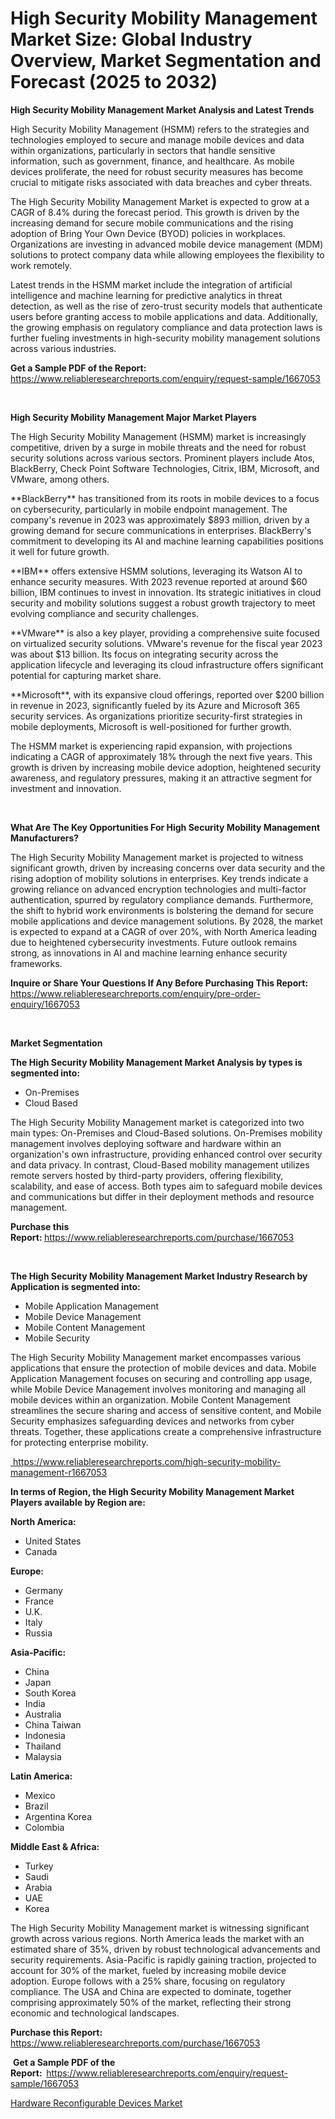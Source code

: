 <p><h1>High Security Mobility Management Market Size: Global Industry Overview, Market Segmentation and Forecast (2025 to 2032)</h1></p><p><strong>High Security Mobility Management Market Analysis and Latest Trends</strong></p>
<p><p>High Security Mobility Management (HSMM) refers to the strategies and technologies employed to secure and manage mobile devices and data within organizations, particularly in sectors that handle sensitive information, such as government, finance, and healthcare. As mobile devices proliferate, the need for robust security measures has become crucial to mitigate risks associated with data breaches and cyber threats.</p><p>The High Security Mobility Management Market is expected to grow at a CAGR of 8.4% during the forecast period. This growth is driven by the increasing demand for secure mobile communications and the rising adoption of Bring Your Own Device (BYOD) policies in workplaces. Organizations are investing in advanced mobile device management (MDM) solutions to protect company data while allowing employees the flexibility to work remotely.</p><p>Latest trends in the HSMM market include the integration of artificial intelligence and machine learning for predictive analytics in threat detection, as well as the rise of zero-trust security models that authenticate users before granting access to mobile applications and data. Additionally, the growing emphasis on regulatory compliance and data protection laws is further fueling investments in high-security mobility management solutions across various industries.</p></p>
<p><strong>Get a Sample PDF of the Report:&nbsp;</strong> <a href="https://www.reliableresearchreports.com/enquiry/request-sample/1667053?utm_campaign=3063&utm_medium=2&utm_source=Github&utm_content=ia&utm_term=08032025&utm_id=high-security-mobility-management">https://www.reliableresearchreports.com/enquiry/request-sample/1667053</a></p>
<p>&nbsp;</p>
<p><strong>High Security Mobility Management Major Market Players</strong></p>
<p><p>The High Security Mobility Management (HSMM) market is increasingly competitive, driven by a surge in mobile threats and the need for robust security solutions across various sectors. Prominent players include Atos, BlackBerry, Check Point Software Technologies, Citrix, IBM, Microsoft, and VMware, among others.</p><p>**BlackBerry** has transitioned from its roots in mobile devices to a focus on cybersecurity, particularly in mobile endpoint management. The company's revenue in 2023 was approximately $893 million, driven by a growing demand for secure communications in enterprises. BlackBerry's commitment to developing its AI and machine learning capabilities positions it well for future growth.</p><p>**IBM** offers extensive HSMM solutions, leveraging its Watson AI to enhance security measures. With 2023 revenue reported at around $60 billion, IBM continues to invest in innovation. Its strategic initiatives in cloud security and mobility solutions suggest a robust growth trajectory to meet evolving compliance and security challenges.</p><p>**VMware** is also a key player, providing a comprehensive suite focused on virtualized security solutions. VMware's revenue for the fiscal year 2023 was about $13 billion. Its focus on integrating security across the application lifecycle and leveraging its cloud infrastructure offers significant potential for capturing market share.</p><p>**Microsoft**, with its expansive cloud offerings, reported over $200 billion in revenue in 2023, significantly fueled by its Azure and Microsoft 365 security services. As organizations prioritize security-first strategies in mobile deployments, Microsoft is well-positioned for further growth.</p><p>The HSMM market is experiencing rapid expansion, with projections indicating a CAGR of approximately 18% through the next five years. This growth is driven by increasing mobile device adoption, heightened security awareness, and regulatory pressures, making it an attractive segment for investment and innovation.</p></p>
<p>&nbsp;</p>
<p><strong>What Are The Key Opportunities For High Security Mobility Management Manufacturers?</strong></p>
<p><p>The High Security Mobility Management market is projected to witness significant growth, driven by increasing concerns over data security and the rising adoption of mobility solutions in enterprises. Key trends indicate a growing reliance on advanced encryption technologies and multi-factor authentication, spurred by regulatory compliance demands. Furthermore, the shift to hybrid work environments is bolstering the demand for secure mobile applications and device management solutions. By 2028, the market is expected to expand at a CAGR of over 20%, with North America leading due to heightened cybersecurity investments. Future outlook remains strong, as innovations in AI and machine learning enhance security frameworks.</p></p>
<p><strong>Inquire or Share Your Questions If Any Before Purchasing This Report:</strong> <a href="https://www.reliableresearchreports.com/enquiry/pre-order-enquiry/1667053?utm_campaign=3063&utm_medium=2&utm_source=Github&utm_content=ia&utm_term=08032025&utm_id=high-security-mobility-management">https://www.reliableresearchreports.com/enquiry/pre-order-enquiry/1667053</a></p>
<p>&nbsp;</p>
<p><strong>Market Segmentation</strong></p>
<p><strong>The High Security Mobility Management Market Analysis by types is segmented into:</strong></p>
<p><ul><li>On-Premises</li><li>Cloud Based</li></ul></p>
<p><p>The High Security Mobility Management market is categorized into two main types: On-Premises and Cloud-Based solutions. On-Premises mobility management involves deploying software and hardware within an organization's own infrastructure, providing enhanced control over security and data privacy. In contrast, Cloud-Based mobility management utilizes remote servers hosted by third-party providers, offering flexibility, scalability, and ease of access. Both types aim to safeguard mobile devices and communications but differ in their deployment methods and resource management.</p></p>
<p><strong>Purchase this Report:&nbsp;</strong><a href="https://www.reliableresearchreports.com/purchase/1667053?utm_campaign=3063&utm_medium=2&utm_source=Github&utm_content=ia&utm_term=08032025&utm_id=high-security-mobility-management">https://www.reliableresearchreports.com/purchase/1667053</a></p>
<p>&nbsp;</p>
<p><strong>The High Security Mobility Management Market Industry Research by Application is segmented into:</strong></p>
<p><ul><li>Mobile Application Management</li><li>Mobile Device Management</li><li>Mobile Content Management</li><li>Mobile Security</li></ul></p>
<p><p>The High Security Mobility Management market encompasses various applications that ensure the protection of mobile devices and data. Mobile Application Management focuses on securing and controlling app usage, while Mobile Device Management involves monitoring and managing all mobile devices within an organization. Mobile Content Management streamlines the secure sharing and access of sensitive content, and Mobile Security emphasizes safeguarding devices and networks from cyber threats. Together, these applications create a comprehensive infrastructure for protecting enterprise mobility.</p></p>
<p><a href="https://www.reliableresearchreports.com/high-security-mobility-management-r1667053?utm_campaign=3063&utm_medium=2&utm_source=Github&utm_content=ia&utm_term=08032025&utm_id=high-security-mobility-management">&nbsp;https://www.reliableresearchreports.com/high-security-mobility-management-r1667053</a></p>
<p><strong>In terms of Region, the High Security Mobility Management Market Players available by Region are:</strong></p>
<p>
    <p> <strong> North America: </strong>
        <ul>
            <li>United States</li>
            <li>Canada</li>
        </ul>
        </p> 
    <p> <strong> Europe: </strong>
        <ul>
            <li>Germany</li>
            <li>France</li>
            <li>U.K.</li>
            <li>Italy</li>
            <li>Russia</li>
        </ul>
        </p> 
    <p> <strong> Asia-Pacific: </strong>
        <ul>
            <li>China</li>
            <li>Japan</li>
            <li>South Korea</li>
            <li>India</li>
            <li>Australia</li>
            <li>China Taiwan</li>
            <li>Indonesia</li>
            <li>Thailand</li>
            <li>Malaysia</li>
        </ul>
        </p> 
    <p> <strong> Latin America: </strong>
        <ul>
            <li>Mexico</li>
            <li>Brazil</li>
            <li>Argentina Korea</li>
            <li>Colombia</li>
        </ul>
        </p> 
    <p> <strong> Middle East & Africa: </strong>
        <ul>
            <li>Turkey</li>
            <li>Saudi</li>
            <li>Arabia</li>
            <li>UAE</li>
            <li>Korea</li>
        </ul>
    </p>
    </p>
<p><p>The High Security Mobility Management market is witnessing significant growth across various regions. North America leads the market with an estimated share of 35%, driven by robust technological advancements and security requirements. Asia-Pacific is rapidly gaining traction, projected to account for 30% of the market, fueled by increasing mobile device adoption. Europe follows with a 25% share, focusing on regulatory compliance. The USA and China are expected to dominate, together comprising approximately 50% of the market, reflecting their strong economic and technological landscapes.</p></p>
<p><strong>Purchase this Report: </strong><a href="https://www.reliableresearchreports.com/purchase/1667053?utm_campaign=3063&utm_medium=2&utm_source=Github&utm_content=ia&utm_term=08032025&utm_id=high-security-mobility-management">https://www.reliableresearchreports.com/purchase/1667053</a></p>
<p>&nbsp;<strong>Get a Sample PDF of the Report:&nbsp;&nbsp;</strong><a href="https://www.reliableresearchreports.com/enquiry/request-sample/1667053?utm_campaign=3063&utm_medium=2&utm_source=Github&utm_content=ia&utm_term=08032025&utm_id=high-security-mobility-management">https://www.reliableresearchreports.com/enquiry/request-sample/1667053</a></p>
<p><strong></strong></p>
<p><p><a href="https://github.com/jhamygunler/Market-Research-Report-List-1/blob/main/hardware-reconfigurable-devices-market.md?utm_campaign=3063&utm_medium=2&utm_source=Github&utm_content=ia&utm_term=08032025&utm_id=high-security-mobility-management">Hardware Reconfigurable Devices Market</a></p></p>